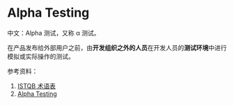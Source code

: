 
# Alpha Testing

中文：Alpha 测试，又称 α 测试。

在产品发布给外部用户之前，由**开发组织之外的人员**在开发人员的**测试环境**中进行模拟或实际操作的测试。

参考资料：

1. [ISTQB 术语表](https://www.cstqb.cn/ISTQB%C2%AE%E6%9C%AF%E8%AF%AD%E8%A1%A8.html)
2. [Alpha Testing](https://www.tutorialspoint.com/software_testing_dictionary/alpha_testing.htm)
